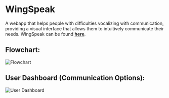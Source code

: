 # WingSpeak
A webapp that helps people with difficulties vocalizing with communication, providing a visual interface that allows them to intuitively communicate their needs.  WingSpeak can be found **[here](https://wingspeak.zhuasmcs.repl.co/)**.

## Flowchart:
![Flowchart](https://user-images.githubusercontent.com/102745665/210868387-0b1ef585-95ee-41af-822f-ea102545c6fa.png)

## User Dashboard (Communication Options):
![User Dashboard](https://user-images.githubusercontent.com/102745665/210693978-5bd220cb-a5b5-41cd-99f9-46bb919572bd.png)
